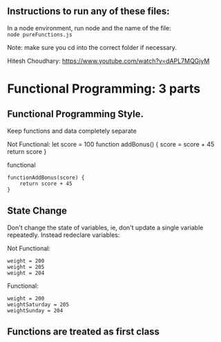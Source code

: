 ## Instructions to run any of these files:  

In a node environment, run node and the name of the file:  
`node pureFunctions.js`  

Note: make sure you cd into the correct folder if necessary.


Hitesh Choudhary: https://www.youtube.com/watch?v=dAPL7MQGjyM
# Functional Programming: 3 parts

## Functional Programming Style. 
Keep functions and data completely separate

Not Functional:
let score = 100
function addBonus() {
    score = score + 45
    return score
}

functional
```
functionAddBonus(score) {
    return score + 45
}
```

## State Change
Don't change the state of variables, ie, don't update a single variable repeatedly. Instead redeclare variables:

Not Functional:
```
weight = 200
weight = 205
weight = 204
```

Functional:
```
weight = 200
weightSaturday = 205
weightSunday = 204
```

## Functions are treated as first class
